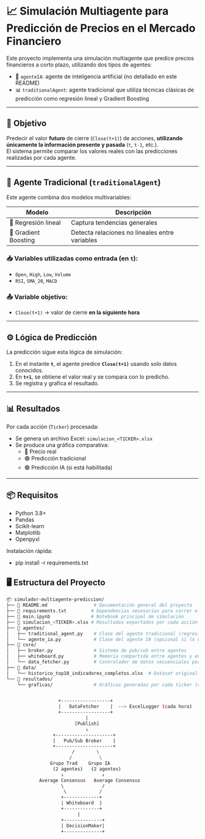 # 📈 Simulación Multiagente para Predicción de Precios en el Mercado Financiero

Este proyecto implementa una simulación multiagente que predice precios financieros a corto plazo, utilizando dos tipos de agentes:

- 🧠 `agenteIA`: agente de inteligencia artificial (no detallado en este README)
- 📊 `traditionalAgent`: agente tradicional que utiliza técnicas clásicas de predicción como regresión lineal y Gradient Boosting

---

## 🚀 Objetivo

Predecir el valor **futuro** de cierre (`Close(t+1)`) de acciones, **utilizando únicamente la información presente y pasada** (`t`, `t-1`, etc.).  
El sistema permite comparar los valores reales con las predicciones realizadas por cada agente.

---

## 🧠 Agente Tradicional (`traditionalAgent`)

Este agente combina dos modelos multivariables:

| Modelo                       | Descripción |
|-----------------------------|-------------|
| 🔹 Regresión lineal         | Captura tendencias generales |
| 🔸 Gradient Boosting        | Detecta relaciones no lineales entre variables |

### 📥 Variables utilizadas como entrada (en `t`):

- `Open`, `High`, `Low`, `Volume`
- `RSI`, `SMA_20`, `MACD`

### 📤 Variable objetivo:

- `Close(t+1)` → valor de cierre **en la siguiente hora**

---

## ⚙️ Lógica de Predicción

La predicción sigue esta lógica de simulación:

1. En el instante **`t`**, el agente predice **`Close(t+1)`** usando solo datos conocidos.
2. En **`t+1`**, se obtiene el valor real y se compara con lo predicho.
3. Se registra y grafica el resultado.

---

## 📊 Resultados

Por cada acción (`Ticker`) procesada:

- Se genera un archivo Excel: `simulacion_<TICKER>.xlsx`  
- Se produce una gráfica comparativa:
  - 🔵 Precio real
  - 🟢 Predicción tradicional
  - 🟣 Predicción IA (si está habilitada)

---

## 📦 Requisitos

- Python 3.8+
- Pandas
- Scikit-learn
- Matplotlib
- Openpyxl

Instalación rápida:

- pip install -r requirements.txt

## 🖥️ Estructura del Proyecto

```bash
📦 simulador-multiagente-prediccion/
├── 📘 README.md                 # Documentación general del proyecto
├── 📄 requirements.txt         # Dependencias necesarias para correr el entorno
├── 📓 main.ipynb               # Notebook principal de simulación
├── 📄 simulacion_<TICKER>.xlsx # Resultados exportados por cada acción (generados)
├── 📁 agentes/
│   ├── traditional_agent.py    # Clase del agente tradicional (regresión + boosting)
│   └── agente_ia.py            # Clase del agente IA (opcional si lo usas)
├── 📁 core/
│   ├── broker.py               # Sistema de pub/sub entre agentes
│   ├── whiteboard.py           # Memoria compartida entre agentes y entorno
│   └── data_fetcher.py         # Controlador de datos secuenciales por ticker
├── 📁 data/
│   └── historico_top10_indicadores_completos.xlsx  # Dataset original
└── 📁 resultados/
    └── graficas/               # Gráficas generadas por cada ticker (opcional)


                   +------------------+
                   |   DataFetcher    |  --> ExcelLogger (cada hora)
                   +------------------+
                             |
                         [Publish]
                             ↓
                 +---------------------+
                 |   Pub/Sub Broker    |
                 +---------------------+
                        /        \
                       /          \
                Grupo Trad    Grupo IA
                 (2 agentes)   (2 agentes)
                    ↓              ↓
            Average Consensus   Average Consensus
                    \              /
                     \            /
                    +-------------+
                    | Whiteboard  |
                    +-------------+
                          |
                    +--------------+
                    | DecisionMaker|
                    +--------------+
```

